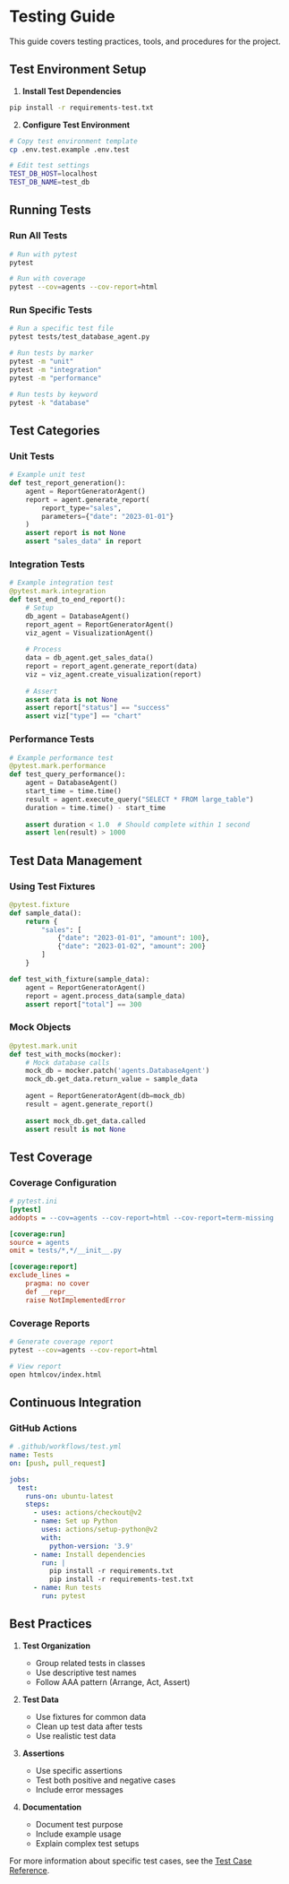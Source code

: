 # Testing Guide

This guide covers testing practices, tools, and procedures for the project.

## Test Environment Setup

1. **Install Test Dependencies**
```bash
pip install -r requirements-test.txt
```

2. **Configure Test Environment**
```bash
# Copy test environment template
cp .env.test.example .env.test

# Edit test settings
TEST_DB_HOST=localhost
TEST_DB_NAME=test_db
```

## Running Tests

### Run All Tests
```bash
# Run with pytest
pytest

# Run with coverage
pytest --cov=agents --cov-report=html
```

### Run Specific Tests
```bash
# Run a specific test file
pytest tests/test_database_agent.py

# Run tests by marker
pytest -m "unit"
pytest -m "integration"
pytest -m "performance"

# Run tests by keyword
pytest -k "database"
```

## Test Categories

### Unit Tests
```python
# Example unit test
def test_report_generation():
    agent = ReportGeneratorAgent()
    report = agent.generate_report(
        report_type="sales",
        parameters={"date": "2023-01-01"}
    )
    assert report is not None
    assert "sales_data" in report
```

### Integration Tests
```python
# Example integration test
@pytest.mark.integration
def test_end_to_end_report():
    # Setup
    db_agent = DatabaseAgent()
    report_agent = ReportGeneratorAgent()
    viz_agent = VisualizationAgent()
    
    # Process
    data = db_agent.get_sales_data()
    report = report_agent.generate_report(data)
    viz = viz_agent.create_visualization(report)
    
    # Assert
    assert data is not None
    assert report["status"] == "success"
    assert viz["type"] == "chart"
```

### Performance Tests
```python
# Example performance test
@pytest.mark.performance
def test_query_performance():
    agent = DatabaseAgent()
    start_time = time.time()
    result = agent.execute_query("SELECT * FROM large_table")
    duration = time.time() - start_time
    
    assert duration < 1.0  # Should complete within 1 second
    assert len(result) > 1000
```

## Test Data Management

### Using Test Fixtures
```python
@pytest.fixture
def sample_data():
    return {
        "sales": [
            {"date": "2023-01-01", "amount": 100},
            {"date": "2023-01-02", "amount": 200}
        ]
    }

def test_with_fixture(sample_data):
    agent = ReportGeneratorAgent()
    report = agent.process_data(sample_data)
    assert report["total"] == 300
```

### Mock Objects
```python
@pytest.mark.unit
def test_with_mocks(mocker):
    # Mock database calls
    mock_db = mocker.patch('agents.DatabaseAgent')
    mock_db.get_data.return_value = sample_data
    
    agent = ReportGeneratorAgent(db=mock_db)
    result = agent.generate_report()
    
    assert mock_db.get_data.called
    assert result is not None
```

## Test Coverage

### Coverage Configuration
```ini
# pytest.ini
[pytest]
addopts = --cov=agents --cov-report=html --cov-report=term-missing

[coverage:run]
source = agents
omit = tests/*,*/__init__.py

[coverage:report]
exclude_lines =
    pragma: no cover
    def __repr__
    raise NotImplementedError
```

### Coverage Reports
```bash
# Generate coverage report
pytest --cov=agents --cov-report=html

# View report
open htmlcov/index.html
```

## Continuous Integration

### GitHub Actions
```yaml
# .github/workflows/test.yml
name: Tests
on: [push, pull_request]

jobs:
  test:
    runs-on: ubuntu-latest
    steps:
      - uses: actions/checkout@v2
      - name: Set up Python
        uses: actions/setup-python@v2
        with:
          python-version: '3.9'
      - name: Install dependencies
        run: |
          pip install -r requirements.txt
          pip install -r requirements-test.txt
      - name: Run tests
        run: pytest
```

## Best Practices

1. **Test Organization**
   - Group related tests in classes
   - Use descriptive test names
   - Follow AAA pattern (Arrange, Act, Assert)

2. **Test Data**
   - Use fixtures for common data
   - Clean up test data after tests
   - Use realistic test data

3. **Assertions**
   - Use specific assertions
   - Test both positive and negative cases
   - Include error messages

4. **Documentation**
   - Document test purpose
   - Include example usage
   - Explain complex test setups

For more information about specific test cases, see the [Test Case Reference](./api/test-cases.md). 
